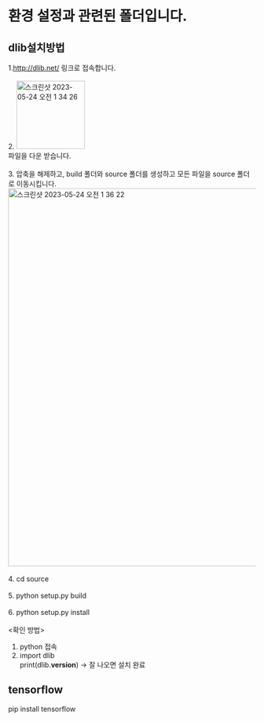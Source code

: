 # 환경 설정과 관련된 폴더입니다. 

## dlib설치방법
1.http://dlib.net/ 링크로 접속합니다.
<br/><br/>
2. <img width="139" alt="스크린샷 2023-05-24 오전 1 34 26" src="https://github.com/kookmin-sw/capstone-2023-31/assets/66404477/e1df570e-b541-46ff-af9f-3b4b8dedcca8"><br>
파일을 다운 받습니다.<br/><br/>
3. 압축을 해제하고, build 폴더와 source 폴더를 생성하고
모든 파일을 source 폴더로 이동시킵니다. <br>
<img width="770" alt="스크린샷 2023-05-24 오전 1 36 22" src="https://github.com/kookmin-sw/capstone-2023-31/assets/66404477/f1a1bb36-90b6-488e-b8e8-cd48319138f8">
<br><br/>
4. cd source<br/><br/>
5. python setup.py build<br/><br/>
6. python setup.py install<br/><br/>
<확인 방법><br>
1. python 접속<br/>
2. import dlib<br/>
print(dlib.__version__)  -> 잘 나오면 설치 완료


## tensorflow

  pip install tensorflow
  
  
